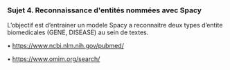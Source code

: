 ### Sujet 4. Reconnaissance d'entités nommées avec Spacy

L’objectif est d’entrainer un modele Spacy a reconnaitre deux types d’entite biomedicales (GENE, DISEASE) au sein de textes.


• https://www.ncbi.nlm.nih.gov/pubmed/

• https://www.omim.org/search/